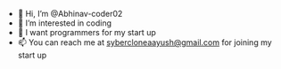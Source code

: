 - 👋 Hi, I’m @Abhinav-coder02
- 👀 I’m interested in coding
- 💞️ I want programmers for my start up
- 📫 You can reach me at sybercloneaayush@gmail.com for joining my start up

<!---
Abhinav-coder02/Abhinav-coder02 is a ✨ special ✨ repository because its `README.md` (this file) appears on your GitHub profile.
You can click the Preview link to take a look at your changes.
--->
